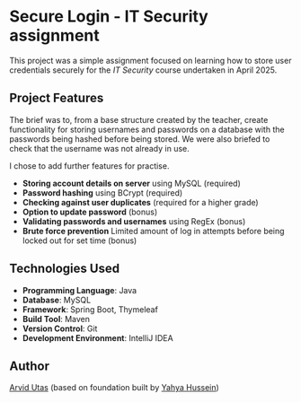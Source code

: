 # Secure Login -  IT Security assignment

This project was a simple assignment focused on learning how to store user credentials securely for the *IT Security* course undertaken in April 2025.

## Project Features

The brief was to, from a base structure created by the teacher, create functionality for storing usernames and passwords on a database with the passwords being hashed before being stored. 
We were also briefed to check that the username was not already in use. 

I chose to add further features for practise.

- **Storing account details on server** using MySQL (required)
- **Password hashing** using BCrypt (required)
- **Checking against user duplicates** (required for a higher grade) 
- **Option to update password** (bonus)
- **Validating passwords and usernames** using RegEx (bonus)
- **Brute force prevention** Limited amount of log in attempts before being locked out for set time (bonus)

## Technologies Used

- **Programming Language**: Java
- **Database**: MySQL
- **Framework**: Spring Boot, Thymeleaf
- **Build Tool**: Maven
- **Version Control**: Git
- **Development Environment**: IntelliJ IDEA

## Author

[Arvid Utas](https://github.com/ArvidUtas) (based on foundation built by [Yahya Hussein](https://github.com/yahyasystementor/))
